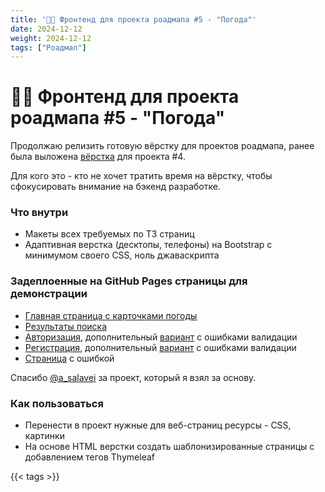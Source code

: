 ```yaml
---
title: '👨‍💻 Фронтенд для проекта роадмапа #5 - "Погода"'
date: 2024-12-12
weight: 2024-12-12
tags: ["Роадмап"]
---
```


# 👨‍💻 Фронтенд для проекта роадмапа #5 - "Погода"  

Продолжаю релизить готовую вёрстку для проектов роадмапа, ранее была выложена [вёрстка](https://t.me/zhukovsd_it_mentor/151) для проекта #4.

Для кого это - кто не хочет тратить время на вёрстку, чтобы сфокусировать внимание на бэкенд разработке.

### Что внутри

- Макеты всех требуемых по ТЗ страниц
- Адаптивная верстка (десктопы, телефоны) на Bootstrap с минимумом своего CSS, ноль джаваскрипта

### Задеплоенные на GitHub Pages страницы для демонстрации

- [Главная страница с карточками погоды](https://zhukovsd.github.io/weather-viewer-html-layouts/index.html)
- [Результаты поиска](https://zhukovsd.github.io/weather-viewer-html-layouts/search-results.html)
- [Авторизация](https://zhukovsd.github.io/weather-viewer-html-layouts/sign-in.html), дополнительный [вариант](https://zhukovsd.github.io/weather-viewer-html-layouts/sign-in-with-errors.html) с ошибками валидации
- [Регистрация](https://zhukovsd.github.io/weather-viewer-html-layouts/sign-up.html), дополнительный [вариант](https://zhukovsd.github.io/weather-viewer-html-layouts/sign-up-with-errors.html) с ошибками валидации
- [Страница](https://zhukovsd.github.io/weather-viewer-html-layouts/error.html) с ошибкой

Спасибо [@a_salavei](https://t.me/a_salavei) за проект, который я взял за основу.

### Как пользоваться

- Перенести в проект нужные для веб-страниц ресурсы - CSS, картинки
- На основе HTML верстки создать шаблонизированные страницы с добавлением тегов Thymeleaf

{{< tags >}}